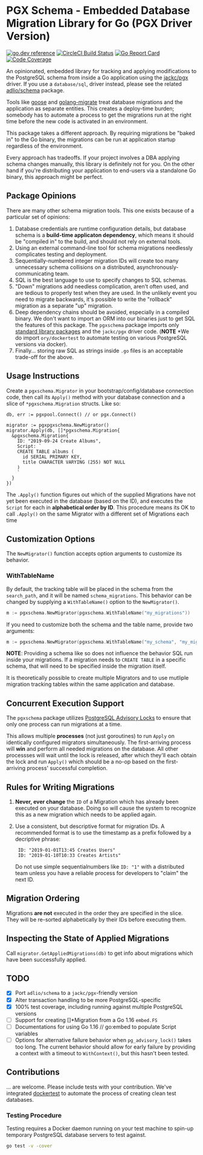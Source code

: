 # PGX Schema - Embedded Database Migration Library for Go (PGX Driver Version)

[![go.dev reference](https://img.shields.io/badge/go.dev-reference-007d9c?logo=go&logoColor=white&style=for-the-badge)](https://pkg.go.dev/adlio/pgxschema)
[![CircleCI Build Status](https://img.shields.io/circleci/build/gh/adlio/pgxschema/main?style=for-the-badge)](https://circleci.com/gh/adlio/pgxschema/tree/main)
[![Go Report Card](https://goreportcard.com/badge/github.com/adlio/pgxschema?style=for-the-badge)](https://goreportcard.com/report/github.com/adlio/pgxschema)
[![Code Coverage](https://img.shields.io/codecov/c/github/adlio/pgxschema?style=for-the-badge)](https://codecov.io/gh/adlio/pgxschema)

An opinionated, embedded library for tracking and applying modifications
to the PostgreSQL schema from inside a Go application using the
[jackc/pgx](https://github.com/jackc/pgx) driver. If you use a `database/sql`,
driver instead, please see the related
[adlio/schema](https://github.com/adlio/schema) package.

Tools like
[goose](https://github.com/pressly/goose) and
[golang-migrate](https://github.com/golang-migrate/migrate) treat database
migrations and the application as separate entities. This creates a deploy-time
burden; somebody has to automate a process to get the migrations run at the
right time before the new code is activated in an environment.

This package takes a different approach. By requiring migrations be "baked in"
to the Go binary, the migrations can be run at application startup regardless
of the environment.

Every approach has tradeoffs. If your project involves a DBA applying
schema changes manually, this library is definitely not for you. On the other hand
if you're distributing your application to end-users via a standalone Go binary,
this approach might be perfect.

## Package Opinions

There are many other schema migration tools. This one exists because of a
particular set of opinions:

1. Database credentials are runtime configuration details, but database
   schema is a **build-time applicaton dependency**, which means it should be
   "compiled in" to the build, and should not rely on external tools.
2. Using an external command-line tool for schema migrations needlessly
   complicates testing and deployment.
3. Sequentially-numbered integer migration IDs will create too many unnecessary
   schema collisions on a distributed, asynchronously-communicating team.
4. SQL is the best language to use to specify changes to SQL schemas.
5. "Down" migrations add needless complication, aren't often used, and are
   tedious to properly test when they are used. In the unlikely event you need
   to migrate backwards, it's possible to write the "rollback" migration as
   a separate "up" migration.
6. Deep dependency chains should be avoided, especially in a compiled
   binary. We don't want to import an ORM into our binaries just to get SQL
   the features of this package. The `pgxschema` package imports only
   [standard library packages](https://godoc.org/github.com/adlio/pgxschema?imports)
   and the `jackc/pgx` driver code.
   (**NOTE** \*We do import `ory/dockertest` to automate testing on various
   PostgreSQL versions via docker).
7. Finally... storing raw SQL as strings inside `.go` files is an acceptable
   trade-off for the above.

## Usage Instructions

Create a `pgxschema.Migrator` in your bootstrap/config/database connection code,
then call its `Apply()` method with your database connection and a slice of
`*pgxschema.Migration` structs. Like so:

    db, err := pgxpool.Connect() // or pgx.Connect()

    migrator := pgxpgxschema.NewMigrator()
    migrator.Apply(db, []*pgxschema.Migration{
      &pgxschema.Migration{
        ID: "2019-09-24 Create Albums",
        Script: `
        CREATE TABLE albums (
          id SERIAL PRIMARY KEY,
          title CHARACTER VARYING (255) NOT NULL
        )
        `
      }
    })

The `.Apply()` function figures out which of the supplied Migrations have not
yet been executed in the database (based on the ID), and executes the `Script`
for each in **alphabetical order by ID**. This procedure means its OK to call
`.Apply()` on the same Migrator with a different set of Migrations each time

## Customization Options

The `NewMigrator()` function accepts option arguments to customize its behavior.

### WithTableName

By default, the tracking table will be placed in the schema from the
`search_path`, and it will be named `schema_migrations`. This behavior can
be changed by supplying a `WithTableName()` option to the `NewMigrator()`.

```go
m := pgxschema.NewMigrator(pgxschema.WithTableName("my_migrations"))
```

If you need to customize both the schema and the table name, provide two
arguments:

```go
m := pgxschema.NewMigrator(pgxschema.WithTableName("my_schema", "my_migrations"))
```

**NOTE**: Providing a schema like so does not influence the behavior SQL run
inside your migrations. If a migration needs to `CREATE TABLE` in a specific
schema, that will need to be specified inside the migration itself.

It is theoretically possible to create multiple Migrators and to use mutliple
migration tracking tables within the same application and database.

## Concurrent Execution Support

The `pgxschema` package utilizes
[PostgreSQL Advisory Locks](https://www.postgresql.org/docs/13/explicit-locking.html#ADVISORY-LOCKS)
to ensure that only one process can run migrations at a time.

This allows multiple **processes** (not just goroutines) to run `Apply` on
identically configured migrators simultaneously. The first-arriving process
will **win** and perform all needed migrations on the database. All other
processses will wait until the lock is released, after which they'll each
obtain the lock and run `Apply()` which should be a no-op based on the
first-arriving process' successful completion.

## Rules for Writing Migrations

1.  **Never, ever change** the `ID` of a Migration which has already
    been executed on your database. Doing so will cause the system to recognize
    this as a new migration which needs to be applied again.
2.  Use a consistent, but descriptive format for migration IDs. A recommended
    format is to use the timestamp as a prefix followed by a decriptive phrase:

         ID: "2019-01-01T13:45 Creates Users"
         ID: "2019-01-10T10:33 Creates Artists"

    Do not use simple sequentialnumbers like `ID: "1"` with a distributed team
    unless you have a reliable process for developers to "claim" the next ID.

## Migration Ordering

Migrations **are not** executed in the order they are specified in the slice.
They will be re-sorted alphabetically by their IDs before executing them.

## Inspecting the State of Applied Migrations

Call `migrator.GetAppliedMigrations(db)` to get info about migrations which
have been successfully applied.

## TODO

- [x] Port `adlio/schema` to a `jackc/pgx`-friendly version
- [x] Alter transaction handling to be more PostgreSQL-specific
- [x] 100% test coverage, including running against multiple PostgreSQL versions
- [ ] Support for creating []\*Migration from a Go 1.16 `embed.FS`
- [ ] Documentations for using Go 1.16 // go:embed to populate Script variables
- [ ] Options for alternative failure behavior when `pg_advisory_lock()` takes too long.
      The current behavior should allow for early failure by providing a context with a
      timeout to `WithContext()`, but this hasn't been tested.

## Contributions

... are welcome. Please include tests with your contribution. We've integrated
[dockertest](https://github.com/ory/dockertest) to automate the process of
creating clean test databases.

### Testing Procedure

Testing requires a Docker daemon running on your test machine to spin-up
temporary PostgreSQL database servers to test against.

```bash
go test -v -cover
```
